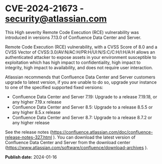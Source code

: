 # CVE-2024-21673 - security@atlassian.com

This High severity Remote Code Execution (RCE) vulnerability was introduced in versions 7.13.0 of Confluence Data Center and Server.

Remote Code Execution (RCE) vulnerability, with a CVSS Score of 8.0 and a CVSS Vector of CVSS:3.0/AV:N/AC:H/PR:H/UI:N/S:C/C:H/I:H/A:H allows an authenticated attacker to expose assets in your environment susceptible to exploitation which has high impact to confidentiality, high impact to integrity, high impact to availability, and does not require user interaction.

Atlassian recommends that Confluence Data Center and Server customers upgrade to latest version, if you are unable to do so, upgrade your instance to one of the specified supported fixed versions:

* Confluence Data Center and Server 7.19: Upgrade to a release 7.19.18, or any higher 7.19.x release
* Confluence Data Center and Server 8.5: Upgrade to a release 8.5.5 or any higher 8.5.x release
* Confluence Data Center and Server 8.7: Upgrade to a release 8.7.2 or any higher release

See the release notes (https://confluence.atlassian.com/doc/confluence-release-notes-327.html ). You can download the latest version of Confluence Data Center and Server from the download center (https://www.atlassian.com/software/confluence/download-archives ).

**Publish date:** 2024-01-16
